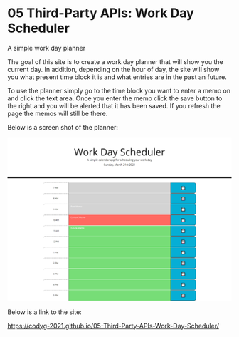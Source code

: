 # 05 Third-Party APIs: Work Day Scheduler

A simple work day planner

The goal of this site is to create a work day planner that will show you the current day. In addition, depending on the hour of day, the site will show you what present time block it is and what entries are in the past an future. 

To use the planner simply go to the time block you want to enter a memo on and click the text area. Once you enter the memo click the save button to the right and you will be alerted that it has been saved. If you refresh the page the memos will still be there. 

Below is a screen shot of the planner:

![The finished Work Day Planner](assets/images/screenshot-Work-Day-Scheduler.png)

Below is a link to the site:

https://codyg-2021.github.io/05-Third-Party-APIs-Work-Day-Scheduler/

